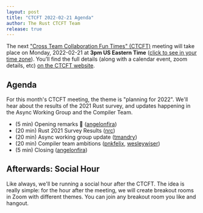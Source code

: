 ```yaml
---
layout: post
title: "CTCFT 2022-02-21 Agenda"
author: The Rust CTCFT Team
release: true
---
```


The next ["Cross Team Collaboration Fun Times" (CTCFT)][CTCFT] meeting will take
place on Monday, 2022-02-21 at **3pm US Eastern Time** ([click to see in your
time zone][timezone]). You’ll find the full details (along with a calendar
event, zoom details, etc) [on the CTCFT website][CTCFT-meeting].

[CTCFT]: https://rust-lang.github.io/ctcft/
[timezone]: https://everytimezone.com/s/820f8d47
[CTCFT-meeting]: https://rust-lang.github.io/ctcft/meetings/2022-02-21.html

## Agenda

For this month's CTCFT meeting, the theme is "planning for 2022". We'll hear
about the results of the 2021 Rust survey, and updates happening in the Async
Working Group and the Compiler Team.

- (5 min) Opening remarks 👋 ([angelonfira])
- (20 min) Rust 2021 Survey Results ([nrc])
- (20 min) Async working group update ([tmandry])
- (20 min) Compiler team ambitions ([pnkfelix], [wesleywiser])
- (5 min) Closing ([angelonfira])

[nikomatsakis]: https://github.com/nikomatsakis
[angelonfira]: https://github.com/angelonfira
[nrc]: https://github.com/nrc
[tmandry]: https://github.com/tmandry
[pnkfelix]: https://github.com/pnkfelix
[wesleywiser]: https://github.com/wesleywiser

## Afterwards: Social Hour

Like always, we'll be running a social hour after the CTCFT. The idea is really
simple: for the hour after the meeting, we will create breakout rooms in Zoom
with different themes. You can join any breakout room you like and hangout.
